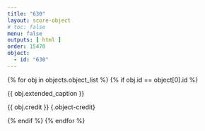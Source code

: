 ```yaml
---
title: "630"
layout: score-object
# toc: false
menu: false
outputs: [ html ]
order: 15470
object:
  - id: "630"
---
```


{% for obj in objects.object_list %}
{% if obj.id == object[0].id %}

{{ obj.extended_caption }}

{{ obj.credit }} {.object-credit}

{% endif %}
{% endfor %}
